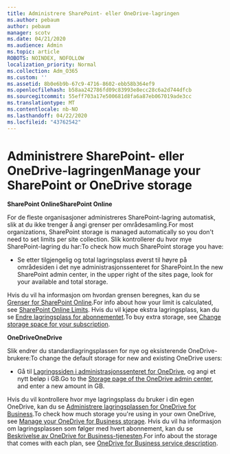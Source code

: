 ```yaml
---
title: Administrere SharePoint- eller OneDrive-lagringen
ms.author: pebaum
author: pebaum
manager: scotv
ms.date: 04/21/2020
ms.audience: Admin
ms.topic: article
ROBOTS: NOINDEX, NOFOLLOW
localization_priority: Normal
ms.collection: Adm_O365
ms.custom: ''
ms.assetid: 8b0e6b9b-67c9-4716-8602-ebb58b364ef9
ms.openlocfilehash: b58aa242786fd09c83993e8ecc28c6a2d744dfcb
ms.sourcegitcommit: 55eff703a17e500681d8fa6a87eb067019ade3cc
ms.translationtype: MT
ms.contentlocale: nb-NO
ms.lasthandoff: 04/22/2020
ms.locfileid: "43762542"
---
```

# <a name="manage-your-sharepoint-or-onedrive-storage"></a><span data-ttu-id="ea331-102">Administrere SharePoint- eller OneDrive-lagringen</span><span class="sxs-lookup"><span data-stu-id="ea331-102">Manage your SharePoint or OneDrive storage</span></span>

 <span data-ttu-id="ea331-103">**SharePoint Online**</span><span class="sxs-lookup"><span data-stu-id="ea331-103">**SharePoint Online**</span></span>
  
<span data-ttu-id="ea331-104">For de fleste organisasjoner administreres SharePoint-lagring automatisk, slik at du ikke trenger å angi grenser per områdesamling.</span><span class="sxs-lookup"><span data-stu-id="ea331-104">For most organizations, SharePoint storage is managed automatically so you don't need to set limits per site collection.</span></span> <span data-ttu-id="ea331-105">Slik kontrollerer du hvor mye SharePoint-lagring du har:</span><span class="sxs-lookup"><span data-stu-id="ea331-105">To check how much SharePoint storage you have:</span></span>
  
- <span data-ttu-id="ea331-106">Se etter tilgjengelig og total lagringsplass øverst til høyre på områdesiden i det nye administrasjonssenteret for SharePoint.</span><span class="sxs-lookup"><span data-stu-id="ea331-106">In the new SharePoint admin center, in the upper right of the sites page, look for your available and total storage.</span></span>
    
<span data-ttu-id="ea331-107">Hvis du vil ha informasjon om hvordan grensen beregnes, kan du se [Grenser for SharePoint Online](https://go.microsoft.com/fwlink/p/?LinkID=856113).</span><span class="sxs-lookup"><span data-stu-id="ea331-107">For info about how your limit is calculated, see [SharePoint Online Limits](https://go.microsoft.com/fwlink/p/?LinkID=856113).</span></span> <span data-ttu-id="ea331-108">Hvis du vil kjøpe ekstra lagringsplass, kan du se [Endre lagringsplass for abonnementet](https://go.microsoft.com/fwlink/?linkid=866428).</span><span class="sxs-lookup"><span data-stu-id="ea331-108">To buy extra storage, see [Change storage space for your subscription](https://go.microsoft.com/fwlink/?linkid=866428).</span></span>
  
 <span data-ttu-id="ea331-109">**OneDrive**</span><span class="sxs-lookup"><span data-stu-id="ea331-109">**OneDrive**</span></span>
  
<span data-ttu-id="ea331-110">Slik endrer du standardlagringsplassen for nye og eksisterende OneDrive-brukere:</span><span class="sxs-lookup"><span data-stu-id="ea331-110">To change the default storage for new and existing OneDrive users:</span></span>
  
- <span data-ttu-id="ea331-111">Gå til [Lagringssiden i administrasjonssenteret for OneDrive](https://admin.onedrive.com/?v=StorageSettings), og angi et nytt beløp i GB.</span><span class="sxs-lookup"><span data-stu-id="ea331-111">Go to the [Storage page of the OneDrive admin center](https://admin.onedrive.com/?v=StorageSettings), and enter a new amount in GB.</span></span>
    
<span data-ttu-id="ea331-112">Hvis du vil kontrollere hvor mye lagringsplass du bruker i din egen OneDrive, kan du se [Administrere lagringsplassen for OneDrive for Business](https://go.microsoft.com/fwlink/?linkid=866429).</span><span class="sxs-lookup"><span data-stu-id="ea331-112">To check how much storage you're using in your own OneDrive, see [Manage your OneDrive for Business storage](https://go.microsoft.com/fwlink/?linkid=866429).</span></span> <span data-ttu-id="ea331-113">Hvis du vil ha informasjon om lagringsplassen som følger med hvert abonnement, kan du se [Beskrivelse av OneDrive for Business-tjenesten](https://go.microsoft.com/fwlink/p/?LinkID=826071).</span><span class="sxs-lookup"><span data-stu-id="ea331-113">For info about the storage that comes with each plan, see [OneDrive for Business service description](https://go.microsoft.com/fwlink/p/?LinkID=826071).</span></span>
  

